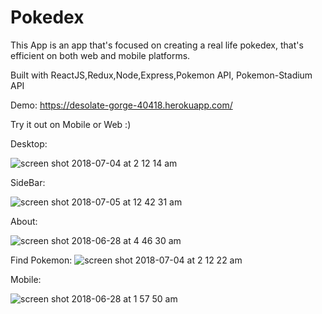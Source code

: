 # Pokedex


This App is an app that's focused on creating a real life pokedex, that's efficient on both web and mobile platforms.

Built with ReactJS,Redux,Node,Express,Pokemon API, Pokemon-Stadium API

Demo: https://desolate-gorge-40418.herokuapp.com/

Try it out on Mobile or Web :)


Desktop:

![screen shot 2018-07-04 at 2 12 14 am](https://user-images.githubusercontent.com/28635782/42268300-01976946-7f30-11e8-8a77-76a7504f715a.png)

SideBar:

![screen shot 2018-07-05 at 12 42 31 am](https://user-images.githubusercontent.com/28635782/42309135-9f08b65a-7fec-11e8-9f0a-5b7f0abe6cbb.png)


About:

![screen shot 2018-06-28 at 4 46 30 am](https://user-images.githubusercontent.com/28635782/42032409-547779b8-7a8e-11e8-8ef7-98fe16e45ee7.png)


Find Pokemon:
![screen shot 2018-07-04 at 2 12 22 am](https://user-images.githubusercontent.com/28635782/42268308-03fb64f8-7f30-11e8-863b-2a72d4c42a67.png)

Mobile:

![screen shot 2018-06-28 at 1 57 50 am](https://user-images.githubusercontent.com/28635782/42024359-da28f55e-7a76-11e8-9966-23ef1482fc1c.png)


